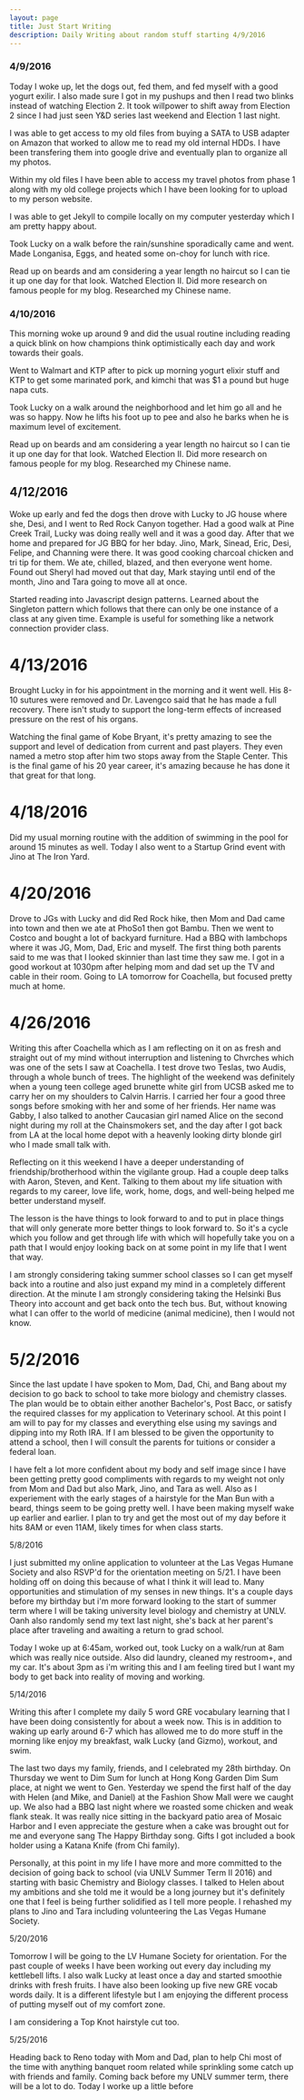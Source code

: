 ```yaml
---
layout: page
title: Just Start Writing
description: Daily Writing about random stuff starting 4/9/2016
---
```


### 4/9/2016

Today I woke up, let the dogs out, fed them, and fed myself with a good yogurt exilir.  I also made sure I got in my pushups and then I read two blinks instead of watching Election 2.  It took willpower to shift away from Election 2 since I had just seen Y&D series last weekend and Election 1 last night.

I was able to get access to my old files from buying a SATA to USB adapter on Amazon that worked to allow me to read my old internal HDDs.  I have been transfering them into google drive and eventually plan to organize all my photos.

Within my old files I have been able to access my travel photos from phase 1 along with my old college projects which I have been looking for to upload to my person website.

I was able to get Jekyll to compile locally on my computer yesterday which I am pretty happy about.

Took Lucky on a walk before the rain/sunshine sporadically came and went. Made Longanisa, Eggs, and heated some on-choy for lunch with rice.  

Read up on beards and am considering a year length no haircut so I can tie it up one day for that look. Watched Election II. Did more research on famous people for my blog.  Researched my Chinese name.

### 4/10/2016
This morning woke up around 9 and did the usual routine including reading a quick blink on how champions think optimistically each day and work towards their goals.

Went to Walmart and KTP after to pick up morning yogurt elixir stuff and KTP to get some marinated pork, and kimchi that was $1 a pound but huge napa cuts.

Took Lucky on a walk around the neighborhood and let him go all and he was so happy. Now he lifts his foot up to pee and also he barks when he is maximum level of excitement.


Read up on beards and am considering a year length no haircut so I can tie it up one day for that look. Watched Election II. Did more research on famous people for my blog.  Researched my Chinese name.

## 4/12/2016

Woke up early and fed the dogs then drove with Lucky to JG house where she, Desi, and I went to Red Rock Canyon together.  Had a good walk at Pine Creek Trail, Lucky was doing really well and it was a good day.  After that we home and prepared for JG BBQ for her bday. Jino, Mark, Sinead, Eric, Desi, Felipe, and Channing were there.  It was good cooking charcoal chicken and tri tip for them.  We ate, chilled, blazed, and then everyone went home.  Found out Sheryl had moved out that day, Mark staying until end of the month, Jino and Tara going to move all at once.

Started reading into Javascript design patterns.  Learned about the Singleton pattern which follows that there can only be one instance of a class at any given time.  Example is useful for something like a network connection provider class.

# 4/13/2016

Brought Lucky in for his appointment in the morning and it went well.  His 8-10 sutures were removed and Dr. Lavengco said that he has made a full recovery.  There isn't study to support the long-term effects of increased pressure on the rest of his organs.

Watching the final game of Kobe Bryant, it's pretty amazing to see the support and level of dedication from current and past players.  They even named a metro stop after him two stops away from the Staple Center.  This is the final game of his 20 year career, it's amazing because he has done it that great for that long.

# 4/18/2016

Did my usual morning routine with the addition of swimming in the pool for around 15 minutes as well.  Today I also went to a Startup Grind event with Jino at The Iron Yard.

# 4/20/2016

Drove to JGs with Lucky and did Red Rock hike, then Mom and Dad came into town and then we ate at PhoSo1 then got Bambu.  Then we went to Costco and bought a lot of backyard furniture.  Had a BBQ with lambchops where it was JG, Mom, Dad, Eric and myself. The first thing both parents said to me was that I looked skinnier than last time they saw me.  I got in a good workout at 1030pm after helping mom and dad set up the TV and cable in their room.  Going to LA tomorrow for Coachella, but focused pretty much at home. 

# 4/26/2016

Writing this after Coachella which as I am reflecting on it on as fresh and straight out of my mind without interruption and listening to Chvrches which was one of the sets I saw at Coachella.  I test drove two Teslas, two Audis, through a whole bunch of trees.  The highlight of the weekend was definitely when a young teen college aged brunette white girl from UCSB asked me to carry her on my shoulders to Calvin Harris.  I carried her four a good three songs before smoking with her and some of her friends.  Her name was Gabby, I also talked to another Caucasian girl named Alice on the second night during my roll at the Chainsmokers set, and the day after I got back from LA at the local home depot with a heavenly looking dirty blonde girl who I made small talk with.

Reflecting on it this weekend I have a deeper understanding of friendship/brotherhood within the vigilante group. Had a couple deep talks with Aaron, Steven, and Kent. Talking to them about my life situation with regards to my career, love life, work, home, dogs, and well-being helped me better understand myself.

The lesson is the have things to look forward to and to put in place things that will only generate more better things to look forward to.  So it's a cycle which you follow and get through life with which will hopefully take you on a path that I would enjoy looking back on at some point in my life that I went that way.

I am strongly considering taking summer school classes so I can get myself back into a routine and also just expand my mind in a completely different direction.  At the minute I am strongly considering taking the Helsinki Bus Theory into account and get back onto the tech bus.  But, without knowing what I can offer to the world of medicine (animal medicine), then I would not know.

# 5/2/2016

Since the last update I have spoken to Mom, Dad, Chi, and Bang about my decision to go back to school to take more biology and chemistry classes.  The plan would be to obtain either another Bachelor's, Post Bacc, or satisfy the required classes for my application to Veterinary school.  At this point I am will to pay for my classes and everything else using my savings and dipping into my Roth IRA.  If I am blessed to be given the opportunity to attend a school, then I will consult the parents for tuitions or consider a federal loan.

I have felt a lot more confident about my body and self image since I have been getting pretty good compliments with regards to my weight not only from Mom and Dad but also Mark, Jino, and Tara as well.  Also as I experiement with the early stages of a hairstyle for the Man Bun with a beard, things seem to be going pretty well.  I have been making myself wake up earlier and earlier.  I plan to try and get the most out of my day before it hits 8AM or even 11AM, likely times for when class starts.

5/8/2016

I just submitted my online application to volunteer at the Las Vegas Humane Society and also RSVP'd for the orientation meeting on 5/21.  I have been holding off on doing this because of what I think it will lead to.  Many opportunities and stimulation of my senses in new things.  It's a couple days before my birthday but i'm more forward looking to the start of summer term where I will be taking university level biology and chemistry at UNLV.  Oanh also randomly send my text last night, she's back at her parent's place after traveling and awaiting a return to grad school. 

Today I woke up at 6:45am, worked out, took Lucky on a walk/run at 8am which was really nice outside.  Also did laundry, cleaned my restroom+, and my car.  It's about 3pm as i'm writing this and I am feeling tired but I want my body to get back into reality of moving and working.

5/14/2016

Writing this after I complete my daily 5 word GRE vocabulary learning that I have been doing consistently for about a week now.  This is in addition to waking up early around 6-7 which has allowed me to do more stuff in the morning like enjoy my breakfast, walk Lucky (and Gizmo), workout, and swim.  

The last two days my family, friends, and I celebrated my 28th birthday.  On Thursday we went to Dim Sum for lunch at Hong Kong Garden Dim Sum place, at night we went to Gen.  Yesterday we spend the first half of the day with Helen (and Mike, and Daniel) at the Fashion Show Mall were we caught up.  We also had a BBQ last night where we roasted some chicken and weak flank steak.  It was really nice sitting in the backyard patio area of Mosaic Harbor and I even appreciate the gesture when a cake was brought out for me and everyone sang The Happy Birthday song. Gifts I got included a book holder using a Katana Knife (from Chi family).

Personally, at this point in my life I have more and more committed to the decision of going back to school (via UNLV Summer Term II 2016) and starting with basic Chemistry and Biology classes.  I talked to Helen about my ambitions and she told me it would be a long journey but it's definitely one that I feel is being further solidified as I tell more people.  I rehashed my plans to Jino and Tara including volunteering the Las Vegas Humane Society.

5/20/2016

Tomorrow I will be going to the LV Humane Society for orientation.  For the past couple of weeks I have been working out every day including my kettlebell lifts.  I also walk Lucky at least once a day and started smoothie drinks with fresh fruits.  I have also been looking up five new GRE vocab words daily.  It is a different lifestyle but I am enjoying the different process of putting myself out of my comfort zone. 

I am considering a Top Knot hairstyle cut too.  

5/25/2016

Heading back to Reno today with Mom and Dad, plan to help Chi most of the time with anything banquet room related while sprinkling some catch up with friends and family.  Coming back before my UNLV summer term, there will be a lot to do. Today I worke up a little before
